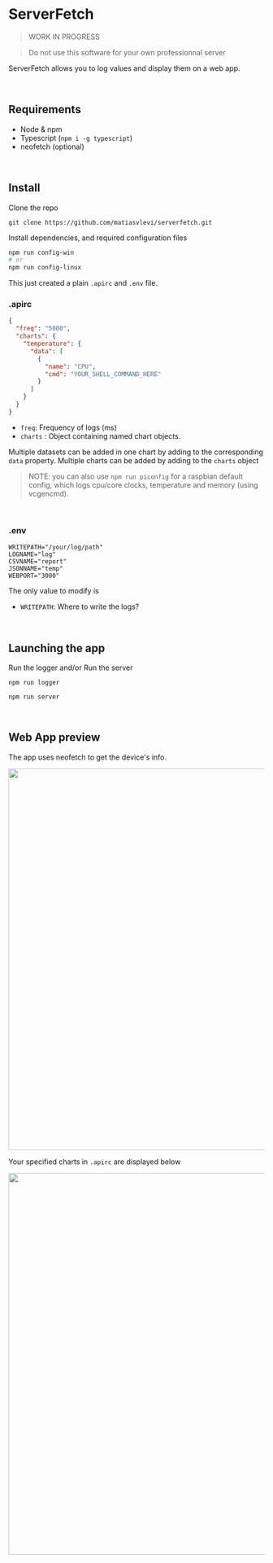 # ServerFetch

> WORK IN PROGRESS

> Do not use this software for your own professionnal server

ServerFetch allows you to log values and display them on a web app.

<br/>

## Requirements

* Node & npm
* Typescript (`npm i -g typescript`)
* neofetch (optional)

<br/>

## Install

Clone the repo

```
git clone https://github.com/matiasvlevi/serverfetch.git
```

Install dependencies, and required configuration files

```sh
npm run config-win 
# or
npm run config-linux
```

This just created a plain `.apirc` and `.env` file.

### .apirc

```json
{
  "freq": "5000",
  "charts": {
    "temperature": {
      "data": [
        {
          "name": "CPU",
          "cmd": "YOUR_SHELL_COMMAND_HERE"
        }
      ]
    }
  }
}
```

* `freq`: Frequency of logs (ms)
* `charts` : Object containing named chart objects.

Multiple datasets can be added in one chart by adding to the corresponding `data` property.
Multiple charts can be added by adding to the `charts` object


> NOTE: you can also use `npm run piconfig` for a raspbian default config, which logs cpu/core clocks, temperature and memory (using vcgencmd).

<br/>

### .env


```env
WRITEPATH="/your/log/path"
LOGNAME="log"
CSVNAME="report"
JSONNAME="temp"
WEBPORT="3000"
```

The only value to modify is

* `WRITEPATH`: Where to write the logs?

<br/>

## Launching the app

Run the logger and/or Run the server

```
npm run logger
```

```
npm run server
```



<br/>

## Web App preview

The app uses neofetch to get the device's info. 

<img src="https://i.ibb.co/VHj15Ts/main.png" width="750px"></img>

Your specified charts in `.apirc` are displayed below

<img src="https://i.ibb.co/wzWjR7F/dashboard.png" width="750px"></img>


